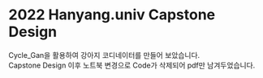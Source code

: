 # 2022 Hanyang.univ Capstone Design
Cycle_Gan을 활용하여 강아지 코디네이터를 만들어 보았습니다.<br>
Capstone Design 이후 노트북 변경으로 Code가 삭제되어 pdf만 남겨두었습니다.
